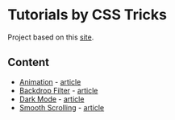 # Tutorials by CSS Tricks

Project based on this [site](https://css-tricks.com/).

## Content

* [Animation](/animation/) - [article](https://css-tricks.com/almanac/properties/a/animation/)
* [Backdrop Filter](/backdrop-filter/) - [article](https://css-tricks.com/almanac/properties/b/backdrop-filter/)
* [Dark Mode](/dark-mode/) - [article](https://css-tricks.com/a-complete-guide-to-dark-mode-on-the-web/)
* [Smooth Scrolling](/smooth-scrolling/) - [article](https://css-tricks.com/snippets/jquery/smooth-scrolling/)